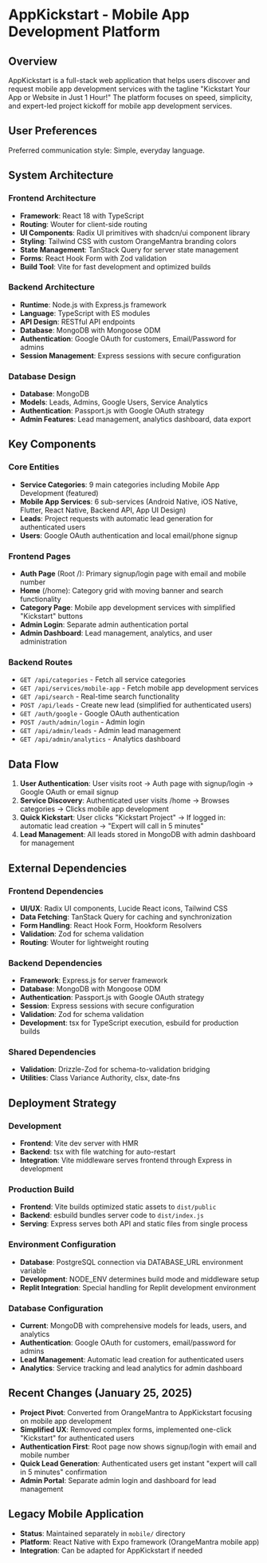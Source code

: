 # AppKickstart - Mobile App Development Platform

## Overview

AppKickstart is a full-stack web application that helps users discover and request mobile app development services with the tagline "Kickstart Your App or Website in Just 1 Hour!" The platform focuses on speed, simplicity, and expert-led project kickoff for mobile app development services.

## User Preferences

Preferred communication style: Simple, everyday language.

## System Architecture

### Frontend Architecture
- **Framework**: React 18 with TypeScript
- **Routing**: Wouter for client-side routing
- **UI Components**: Radix UI primitives with shadcn/ui component library
- **Styling**: Tailwind CSS with custom OrangeMantra branding colors
- **State Management**: TanStack Query for server state management
- **Forms**: React Hook Form with Zod validation
- **Build Tool**: Vite for fast development and optimized builds

### Backend Architecture
- **Runtime**: Node.js with Express.js framework
- **Language**: TypeScript with ES modules
- **API Design**: RESTful API endpoints
- **Database**: MongoDB with Mongoose ODM
- **Authentication**: Google OAuth for customers, Email/Password for admins
- **Session Management**: Express sessions with secure configuration

### Database Design
- **Database**: MongoDB
- **Models**: Leads, Admins, Google Users, Service Analytics
- **Authentication**: Passport.js with Google OAuth strategy
- **Admin Features**: Lead management, analytics dashboard, data export

## Key Components

### Core Entities
- **Service Categories**: 9 main categories including Mobile App Development (featured)
- **Mobile App Services**: 6 sub-services (Android Native, iOS Native, Flutter, React Native, Backend API, App UI Design)
- **Leads**: Project requests with automatic lead generation for authenticated users
- **Users**: Google OAuth authentication and local email/phone signup

### Frontend Pages
- **Auth Page** (Root /): Primary signup/login page with email and mobile number
- **Home** (/home): Category grid with moving banner and search functionality
- **Category Page**: Mobile app development services with simplified "Kickstart" buttons
- **Admin Login**: Separate admin authentication portal
- **Admin Dashboard**: Lead management, analytics, and user administration

### Backend Routes
- `GET /api/categories` - Fetch all service categories
- `GET /api/services/mobile-app` - Fetch mobile app development services
- `GET /api/search` - Real-time search functionality
- `POST /api/leads` - Create new lead (simplified for authenticated users)
- `GET /auth/google` - Google OAuth authentication
- `POST /auth/admin/login` - Admin login
- `GET /api/admin/leads` - Admin lead management
- `GET /api/admin/analytics` - Analytics dashboard

## Data Flow

1. **User Authentication**: User visits root → Auth page with signup/login → Google OAuth or email signup
2. **Service Discovery**: Authenticated user visits /home → Browses categories → Clicks mobile app development
3. **Quick Kickstart**: User clicks "Kickstart Project" → If logged in: automatic lead creation → "Expert will call in 5 minutes"
4. **Lead Management**: All leads stored in MongoDB with admin dashboard for management

## External Dependencies

### Frontend Dependencies
- **UI/UX**: Radix UI components, Lucide React icons, Tailwind CSS
- **Data Fetching**: TanStack Query for caching and synchronization
- **Form Handling**: React Hook Form, Hookform Resolvers
- **Validation**: Zod for schema validation
- **Routing**: Wouter for lightweight routing

### Backend Dependencies
- **Framework**: Express.js for server framework
- **Database**: MongoDB with Mongoose ODM
- **Authentication**: Passport.js with Google OAuth strategy
- **Session**: Express sessions with secure configuration
- **Validation**: Zod for schema validation
- **Development**: tsx for TypeScript execution, esbuild for production builds

### Shared Dependencies
- **Validation**: Drizzle-Zod for schema-to-validation bridging
- **Utilities**: Class Variance Authority, clsx, date-fns

## Deployment Strategy

### Development
- **Frontend**: Vite dev server with HMR
- **Backend**: tsx with file watching for auto-restart
- **Integration**: Vite middleware serves frontend through Express in development

### Production Build
- **Frontend**: Vite builds optimized static assets to `dist/public`
- **Backend**: esbuild bundles server code to `dist/index.js`
- **Serving**: Express serves both API and static files from single process

### Environment Configuration
- **Database**: PostgreSQL connection via DATABASE_URL environment variable
- **Development**: NODE_ENV determines build mode and middleware setup
- **Replit Integration**: Special handling for Replit development environment

### Database Configuration
- **Current**: MongoDB with comprehensive models for leads, users, and analytics
- **Authentication**: Google OAuth for customers, email/password for admins
- **Lead Management**: Automatic lead creation for authenticated users
- **Analytics**: Service tracking and lead analytics for admin dashboard

## Recent Changes (January 25, 2025)
- **Project Pivot**: Converted from OrangeMantra to AppKickstart focusing on mobile app development
- **Simplified UX**: Removed complex forms, implemented one-click "Kickstart" for authenticated users
- **Authentication First**: Root page now shows signup/login with email and mobile number
- **Quick Lead Generation**: Authenticated users get instant "expert will call in 5 minutes" confirmation
- **Admin Portal**: Separate admin login and dashboard for lead management

## Legacy Mobile Application
- **Status**: Maintained separately in `mobile/` directory
- **Platform**: React Native with Expo framework (OrangeMantra mobile app)
- **Integration**: Can be adapted for AppKickstart if needed